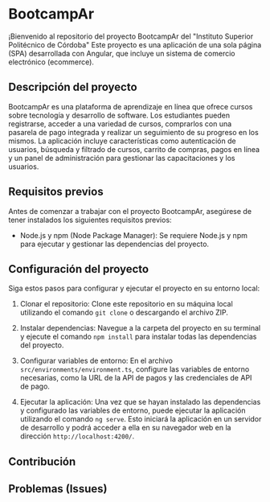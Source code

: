 # BootcampAr

¡Bienvenido al repositorio del proyecto BootcampAr del "Instituto Superior Politécnico de Córdoba" Este proyecto es una aplicación de una sola página (SPA) desarrollada con Angular, que incluye un sistema de comercio electrónico (ecommerce).

## Descripción del proyecto

BootcampAr es una plataforma de aprendizaje en línea que ofrece cursos sobre tecnología y desarrollo de software. Los estudiantes pueden registrarse, acceder a una variedad de cursos, comprarlos con una pasarela de pago integrada y realizar un seguimiento de su progreso en los mismos. La aplicación incluye características como autenticación de usuarios, búsqueda y filtrado de cursos, carrito de compras, pagos en línea y un panel de administración para gestionar las capacitaciones y los usuarios.

## Requisitos previos

Antes de comenzar a trabajar con el proyecto BootcampAr, asegúrese de tener instalados los siguientes requisitos previos:

- Node.js y npm (Node Package Manager): Se requiere Node.js y npm para ejecutar y gestionar las dependencias del proyecto.

## Configuración del proyecto

Siga estos pasos para configurar y ejecutar el proyecto en su entorno local:

1. Clonar el repositorio: Clone este repositorio en su máquina local utilizando el comando `git clone` o descargando el archivo ZIP.

2. Instalar dependencias: Navegue a la carpeta del proyecto en su terminal y ejecute el comando `npm install` para instalar todas las dependencias del proyecto.

3. Configurar variables de entorno: En el archivo `src/environments/environment.ts`, configure las variables de entorno necesarias, como la URL de la API de pagos y las credenciales de API de pago.

4. Ejecutar la aplicación: Una vez que se hayan instalado las dependencias y configurado las variables de entorno, puede ejecutar la aplicación utilizando el comando `ng serve`. Esto iniciará la aplicación en un servidor de desarrollo y podrá acceder a ella en su navegador web en la dirección `http://localhost:4200/`.

## Contribución


## Problemas (Issues)
